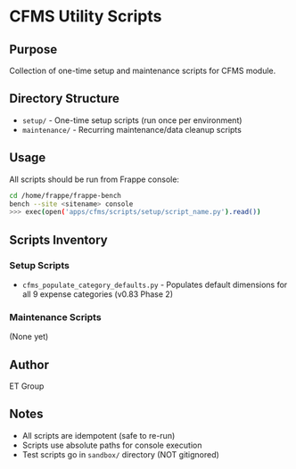 # CFMS Utility Scripts

## Purpose
Collection of one-time setup and maintenance scripts for CFMS module.

## Directory Structure
- `setup/` - One-time setup scripts (run once per environment)
- `maintenance/` - Recurring maintenance/data cleanup scripts

## Usage
All scripts should be run from Frappe console:
```bash
cd /home/frappe/frappe-bench
bench --site <sitename> console
>>> exec(open('apps/cfms/scripts/setup/script_name.py').read())
```

## Scripts Inventory

### Setup Scripts
- `cfms_populate_category_defaults.py` - Populates default dimensions for all 9 expense categories (v0.83 Phase 2)

### Maintenance Scripts
(None yet)

## Author
ET Group

## Notes
- All scripts are idempotent (safe to re-run)
- Scripts use absolute paths for console execution
- Test scripts go in `sandbox/` directory (NOT gitignored)
